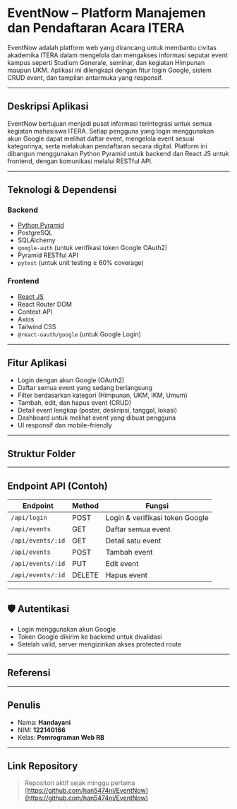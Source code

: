
# EventNow – Platform Manajemen dan Pendaftaran Acara ITERA

EventNow adalah platform web yang dirancang untuk membantu civitas akademika ITERA dalam mengelola dan mengakses informasi seputar event kampus seperti Studium Generale, seminar, dan kegiatan Himpunan maupun UKM. Aplikasi ini dilengkapi dengan fitur login Google, sistem CRUD event, dan tampilan antarmuka yang responsif.

---

## Deskripsi Aplikasi

EventNow bertujuan menjadi pusat informasi terintegrasi untuk semua kegiatan mahasiswa ITERA. Setiap pengguna yang login menggunakan akun Google dapat melihat daftar event, mengelola event sesuai kategorinya, serta melakukan pendaftaran secara digital. Platform ini dibangun menggunakan Python Pyramid untuk backend dan React JS untuk frontend, dengan komunikasi melalui RESTful API.

---

##  Teknologi & Dependensi

###  Backend
- [Python Pyramid](https://trypyramid.com/)
- PostgreSQL
- SQLAlchemy
- `google-auth` (untuk verifikasi token Google OAuth2)
- Pyramid RESTful API
- `pytest` (untuk unit testing ≥ 60% coverage)

###  Frontend
- [React JS](https://react.dev/)
- React Router DOM
- Context API
- Axios
- Tailwind CSS
- `@react-oauth/google` (untuk Google Login)

---

##  Fitur Aplikasi

- Login dengan akun Google (OAuth2)
- Daftar semua event yang sedang berlangsung
- Filter berdasarkan kategori (Himpunan, UKM, IKM, Umum)
- Tambah, edit, dan hapus event (CRUD)
- Detail event lengkap (poster, deskripsi, tanggal, lokasi)
- Dashboard untuk melihat event yang dibuat pengguna
- UI responsif dan mobile-friendly

---

## Struktur Folder
---

##  Endpoint API (Contoh)

| Endpoint              | Method | Fungsi                          |
|-----------------------|--------|----------------------------------|
| `/api/login`          | POST   | Login & verifikasi token Google |
| `/api/events`         | GET    | Daftar semua event              |
| `/api/events/:id`     | GET    | Detail satu event               |
| `/api/events`         | POST   | Tambah event                    |
| `/api/events/:id`     | PUT    | Edit event                      |
| `/api/events/:id`     | DELETE | Hapus event                     |

---

## 🛡️ Autentikasi

- Login menggunakan akun Google
- Token Google dikirim ke backend untuk divalidasi
- Setelah valid, server mengizinkan akses protected route

---

##  Referensi

---

##  Penulis

- Nama: **Handayani**
- NIM: **122140166**
- Kelas: **Pemrograman Web RB**

---

##  Link Repository

> Repositori aktif sejak minggu pertama  
>  [https://github.com/han5474ni/EventNow](https://github.com/han5474ni/EventNow)
